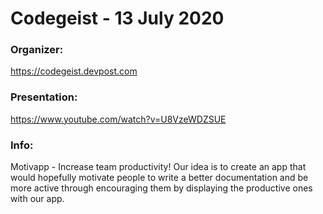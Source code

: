 # Сodegeist - 13 July 2020

### Organizer:
https://codegeist.devpost.com

### Presentation:
https://www.youtube.com/watch?v=U8VzeWDZSUE

### Info:
Motivapp - Increase team productivity!
Our idea is to create an app that would hopefully motivate people to write a better documentation and be more active through encouraging them by displaying the productive ones with our app.
